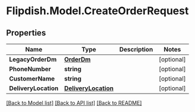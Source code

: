 # Flipdish.Model.CreateOrderRequest
## Properties

Name | Type | Description | Notes
------------ | ------------- | ------------- | -------------
**LegacyOrderDm** | [**OrderDm**](OrderDm.md) |  | [optional] 
**PhoneNumber** | **string** |  | [optional] 
**CustomerName** | **string** |  | [optional] 
**DeliveryLocation** | [**DeliveryLocation**](DeliveryLocation.md) |  | [optional] 

[[Back to Model list]](../README.md#documentation-for-models) [[Back to API list]](../README.md#documentation-for-api-endpoints) [[Back to README]](../README.md)

